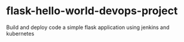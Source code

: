 # flask-hello-world-devops-project
Build and deploy code a simple flask application using jenkins and kubernetes
